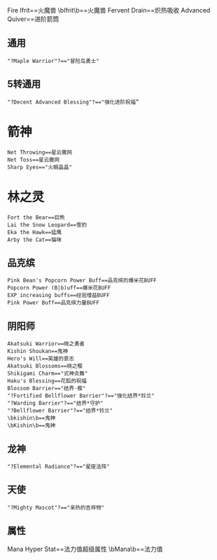 Fire Ifrit==火魔兽
\bIfrit\b==火魔兽
Fervent Drain==炽热吸收
Advanced Quiver==进阶箭筒

## 通用
	"?Maple Warrior"?=="冒险岛勇士"

## 5转通用
	"?Decent Advanced Blessing"?=="强化进阶祝福”

# 箭神
	Net Throwing==星云撒网
	Net Toss==星云撒网
	Sharp Eyes=="火眼晶晶"
# 林之灵
	Fort the Bear==巨熊
	Lai the Snow Leopard==雪豹
	Eka the Hawk==猛鹰
	Arby the Cat==猫咪
	
## 品克缤
	Pink Bean's Popcorn Power Buff==品克缤的爆米花BUFF
	Popcorn Power (B|b)uff==爆米花BUFF
	EXP increasing buffs==经验增益BUFF
	Pink Power Buff==品克缤力量BUFF

## 阴阳师
	Akatsuki Warrior==晓之勇者
	Kishin Shoukan==鬼神
	Hero's Will==英雄的意志
	Akatsuki Blossoms==晓之樱
	Shikigami Charm=="式神炎舞"
	Haku's Blessing==花狐的祝福
	Blossom Barrier=="结界·樱"
	"?Fortified Bellflower Barrier"?=="强化结界*铃兰"
	"?Warding Barrier"?=="结界*守护"
	"?Bellflower Barrier"?=="结界*铃兰"
	\bkishin\b==鬼神
	\bKishin\b==鬼神

## 龙神 
	"?Elemental Radiance"?=="星座法阵"

## 天使
	"?Mighty Mascot"?=="亲热的吉祥物"

## 属性
Mana Hyper Stat==法力值超级属性
\bMana\b==法力值